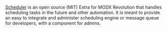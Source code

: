 [Scheduler](https://www.modmore.com/extras/scheduler/) is an open source (MIT) Extra for MODX Revolution that handles scheduling tasks in the future and other automation. It is meant to provide an easy to integrate and administer scheduling engine or message queue for developers, with a component for admins.
